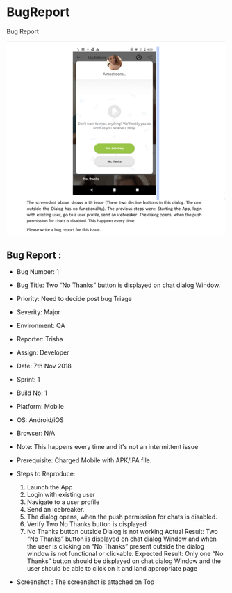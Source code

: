 # BugReport
Bug Report


<img src="1.png" width="900" />



## Bug Report :
- Bug Number: 1
- Bug Title: Two “No Thanks”  button is displayed on chat dialog Window.
- Priority: Need to decide post bug Triage
- Severity: Major
- Environment: QA
- Reporter: Trisha
- Assign: Developer
- Date: 7th Nov 2018
- Sprint: 1
- Build No: 1
- Platform: Mobile
- OS: Android/iOS
- Browser: N/A
- Note: This happens every time and it's not an intermittent issue
- Prerequisite: Charged Mobile with APK/IPA file.
- Steps to Reproduce:
   1. Launch the App
   2. Login with existing user
   3. Navigate to a user profile
   4. Send an icebreaker.
   5. The dialog opens, when the push permission for chats is disabled. 
   6. Verify Two No Thanks button is displayed 
   7. No Thanks button outside Dialog is not working
   Actual Result: Two “No Thanks”  button is displayed on chat dialog Window and when the user is clicking on “No Thanks”    present outside the dialog window is not functional or clickable.
   Expected Result:  Only one “No Thanks”  button should be displayed on chat dialog Window and the user should be able to click on it and land appropriate page

- Screenshot : The screenshot is attached on Top

